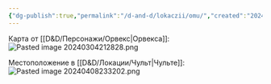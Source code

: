 ```yaml
---
{"dg-publish":true,"permalink":"/d-and-d/lokaczii/omu/","created":"2024-03-04T21:28:16.650+03:00","updated":"2024-04-08T23:32:04.344+03:00"}
---
```




Карта от [[D&D/Персонажи/Орвекс\|Орвекса]]:
![Pasted image 20240304212828.png](/img/user/D&D/img/Pasted%20image%2020240304212828.png)

Местоположение в [[D&D/Локации/Чульт\|Чульте]]:
![Pasted image 20240408233202.png](/img/user/D&D/img/Pasted%20image%2020240408233202.png)